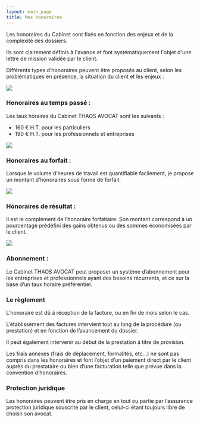 ```yaml
---
layout: main_page
title: Mes honoraires
---
```

  <div class="row text-justify dark">
    <div class="col-md-12 pr-md-5 pl-md-5 pt-3">
      <p>Les honoraires du Cabinet sont fixés en fonction des enjeux et de la complexité des dossiers.</p>
      <p>Ils sont clairement définis à l'avance et font systématiquement l'objet d'une lettre de mission validée par le client.</p>
      <p>Différents types d’honoraires peuvent être proposés au client, selon les problématiques en présence, la situation du client et les enjeux :</p>
    </div>
    <div class="row pr-5 pl-5">
      <div class="col-md-3 pl-3 pr-3 honoraire-blk">
        <img src="{{ site.baseurl }}/images/honoraires/Honoraire temps.svg">
        <h3>Honoraires au temps passé :</h3>
        <p>Les taux horaires du Cabinet THAOS AVOCAT sont les suivants :</p>
        <ul>
          <li>160 € H.T. pour les particuliers</li>
          <li>190 € H.T. pour les professionnels et entreprises</li>
        </ul>
      </div>
      <div class="col-md-3 pr-3 pl-3 honoraire-blk">
        <img src="{{ site.baseurl }}/images/honoraires/Honoraire forfaitaire.svg">
        <h3>Honoraires au forfait :</h3>
        <p>Lorsque le volume d’heures de travail est quantifiable facilement, je propose un montant d’honoraires sous forme de forfait.</p>
      </div>
      <div class="col-md-3 pr-3 pl-3 honoraire-blk">
        <img src="{{ site.baseurl }}/images/honoraires/Honoraire resultat.svg">
        <h3>Honoraires de résultat :</h3>
        <p>Il est le complément de l’honoraire forfaitaire. Son montant correspond à un pourcentage prédéfini des gains obtenus ou des sommes économisées par le client.</p>
      </div>
      <div class="col-md-3 pr-3 pl-3 honoraire-blk">
        <img src="{{ site.baseurl }}/images/honoraires/Abonnement.svg">
        <h3>Abonnement :</h3>
        <p>Le Cabinet THAOS AVOCAT peut proposer un système d’abonnement pour les entreprises et professionnels ayant des besoins récurrents, et ce sur la base d’un taux horaire préférentiel.</p>
      </div>
    </div>
    <div class="col-md-12 pr-md-5 pl-md-5 pt-3">
      <h3>Le règlement</h3>
      <p>L’honoraire est dû à réception de la facture, ou en fin de mois selon le cas.</p>
      <p>L’établissement des factures intervient tout au long de la procédure (ou prestation) et en fonction de l’avancement du dossier.</p>
      <p>Il peut également intervenir au début de la prestation à titre de provision.</p>
      <p>Les frais annexes (frais de déplacement, formalités, etc…) ne sont pas compris dans les honoraires et font l’objet d’un paiement direct par le client auprès du prestataire ou bien d’une facturation telle que prévue dans la convention d’honoraires.</p>
      <h3>Protection juridique</h3>
      <p>Les honoraires peuvent être pris en charge en tout ou partie  par l’assurance protection juridique souscrite par le client, celui-ci étant toujours libre de choisir son avocat.</p>
    </div>
  </div>